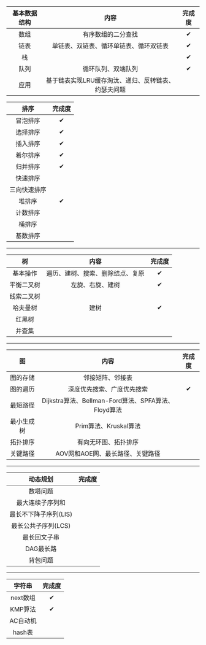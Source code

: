| 基本数据结构 |                        内容                         | 完成度 |
| :----------: | :-------------------------------------------------: | :----: |
|     数组     |                 有序数组的二分查找                  |   ✔    |
|     链表     |       单链表、双链表、循环单链表、循环双链表        |   ✔    |
|      栈      |                                                     |   ✔    |
|     队列     |                 循环队列、双端队列                  |   ✔    |
|     应用     | 基于链表实现LRU缓存淘汰、递归、反转链表、约瑟夫问题 |        |


|     排序     | 完成度 |
| :----------: | :----: |
|   冒泡排序   |   ✔    |
|   选择排序   |   ✔    |
|   插入排序   |   ✔    |
|   希尔排序   |   ✔    |
|   归并排序   |   ✔    |
|   快速排序   |        |
| 三向快速排序 |        |
|    堆排序    |   ✔    |
|   计数排序   |        |
|    桶排序    |        |
|   基数排序   |        |

------



|     树     |               内容               | 完成度 |
| :--------: | :------------------------------: | :----: |
|  基本操作  | 遍历、建树、搜索、删除结点、复原 |   ✔    |
| 平衡二叉树 |         左旋、右旋、建树         |   ✔    |
| 线索二叉树 |                                  |        |
|  哈夫曼树  |               建树               |   ✔    |
|   红黑树   |                                  |        |
|   并查集   |                                  |        |

------



|     图     |                        内容                         | 完成度 |
| :--------: | :-------------------------------------------------: | :----: |
|  图的存储  |                  邻接矩阵、邻接表                   |        |
|  图的遍历  |             深度优先搜索、广度优先搜索              |   ✔    |
|  最短路径  | Dijkstra算法、Bellman-Ford算法、SPFA算法、Floyd算法 |        |
| 最小生成树 |                Prim算法、Kruskal算法                |        |
|  拓扑排序  |                有向无环图、拓扑排序                 |        |
|  关键路径  |          AOV网和AOE网、最长路径、关键路径           |        |

------



|       动态规划        | 完成度 |
| :-------------------: | :----: |
|       数塔问题        |        |
|   最大连续子序列和    |        |
| 最长不下降子序列(LIS) |        |
|  最长公共子序列(LCS)  |        |
|     最长回文子串      |        |
|       DAG最长路       |        |
|       背包问题        |        |

------

|  字符串  | 完成度 |
| :------: | :----: |
| next数组 |   ✔    |
| KMP算法  |   ✔    |
| AC自动机 |        |
|  hash表  |        |

